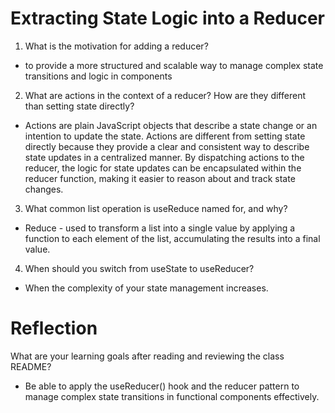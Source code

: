 # Extracting State Logic into a Reducer
1. What is the motivation for adding a reducer?
  - to provide a more structured and scalable way to manage complex state transitions and logic in components
2. What are actions in the context of a reducer? How are they different than setting state directly?
  - Actions are plain JavaScript objects that describe a state change or an intention to update the state. Actions are different from setting state directly because they provide a clear and consistent way to describe state updates in a centralized manner. By dispatching actions to the reducer, the logic for state updates can be encapsulated within the reducer function, making it easier to reason about and track state changes.
3. What common list operation is useReduce named for, and why?
  - Reduce - used to transform a list into a single value by applying a function to each element of the list, accumulating the results into a final value.
4. When should you switch from useState to useReducer?
  - When the complexity of your state management increases.

# Reflection
What are your learning goals after reading and reviewing the class README?
  - Be able to apply the useReducer() hook and the reducer pattern to manage complex state transitions in functional components effectively.